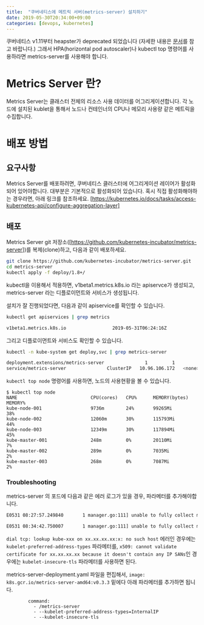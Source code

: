 ```yaml
---
title:  "쿠버네티스에 메트릭 서버(metrics-server) 설치하기"
date: 2019-05-30T20:34:00+09:00
categories: [devops, kubernetes]
---
```


쿠버네티스 v1.11부터 heapster가 deprecated 되었습니다 (자세한 내용은 [문서](https://github.com/kubernetes-retired/heapster/blob/master/docs/deprecation.md)를 참고 바랍니다.)
그래서 HPA(horizontal pod autoscaler)나 kubectl top 명령어를 사용하라면 metrics-server를 사용해야 합니다.

# Metrics Server 란?
Metrics Server는 클래스터 전체의 리소스 사용 데이터를 어그리게이션합니다.
각 노드에 설치된 kublet을 통해서 노드나 컨테인너의 CPU나 메모리 사용량 같은 메트릭을 수집합니다.


# 배포 방법

## 요구사항
Metrics Server를 배포하려면, 쿠버네티스 클러스터에 어그리게이션 레이어가 활성화되어 있어야합니다.
대부분은 기본적으로 활성화되어 있습니다. 혹시 직접 활성화해야하는 경우라면, 아래 링크를 참조하세요.
[https://kubernetes.io/docs/tasks/access-kubernetes-api/configure-aggregation-layer]


## 배포
Metrics Server git 저장소([https://github.com/kubernetes-incubator/metrics-server])를 복제(clone)하고, 다음과 같이 배포하세요.

```bash
git clone https://github.com/kubernetes-incubator/metrics-server.git
cd metrics-server
kubectl apply -f deploy/1.8+/
```

kubectl을 이용해서 적용하면, v1beta1.metrics.k8s.io 라는 apiservce가 생성되고, metrics-server 라는 디플로이먼트와 서비스가 생성됩니다.

설치가 잘 진행되었다면, 다음과 같이 apiservice를 확인할 수 있습니다.
```bash
kubectl get apiservices | grep metrics

v1beta1.metrics.k8s.io                 2019-05-31T06:24:16Z
```

그리고 디플로이먼트와 서비스도 확인할 수 있습니다.
```bash
kubectl -n kube-system get deploy,svc | grep metrics-server

deployment.extensions/metrics-server               1         1         1            1           1h
service/metrics-server               ClusterIP   10.96.106.172   <none>        443/TCP         1h

```


```kubectl top node``` 명령어를 사용하면, 노드의 사용현황을 볼 수 있습니다.

```
$ kubectl top node
NAME                           CPU(cores)   CPU%      MEMORY(bytes)   MEMORY%
kube-node-001                  9736m        24%       99265Mi         38%
kube-node-002                  12060m       30%       115793Mi        44%
kube-node-003                  12349m       30%       117894Mi        45%
kube-master-001                248m         0%        20110Mi         7%
kube-master-002                289m         0%        7035Mi          2%
kube-master-003                268m         0%        7087Mi          2%
```


### Troubleshooting

metrics-server 의 포드에 다음과 같은 에러 로그가 있을 경우, 파라메터를 추가해야합니다.
```bash
E0531 08:27:57.249840       1 manager.go:111] unable to fully collect metrics: [unable to fully scrape metrics from source kubelet_summary:kube-xxxx: unable to fetch metrics from Kubelet kube-xxx (kube-xxx): Get https://kube-xxx:10250/stats/summary/: dial tcp: lookup kube-xxx on xx.xx.xx.xx:x: no such host]
```
```bash
E0531 08:34:42.750007       1 manager.go:111] unable to fully collect metrics: [unable to fully scrape metrics from source kubelet_summary:kube-xxxx: unable to fetch metrics from Kubelet kube-xxx (xx.xx.xx.xx): Get https://xx.xx.xx.xx:10250/stats/summary/: x509: cannot validate certificate for xx.xx.xx.xx because it doesn't contain any IP SANs]
```
```dial tcp: lookup kube-xxx on xx.xx.xx.xx:x: no such host``` 에러인 경우에는 ```kubelet-preferred-address-types``` 파라메터를,
```x509: cannot validate certificate for xx.xx.xx.xx because it doesn't contain any IP SANs```인 경우에는 ```kubelet-insecure-tls``` 파라메터를 사용하면 된다.

metrics-server-deployment.yaml 파일을 편집해서, ```image: k8s.gcr.io/metrics-server-amd64:v0.3.3``` 밑에다 아래 파라메터를 추가하면 됩니다.
```
        command:
          - /metrics-server
          - --kubelet-preferred-address-types=InternalIP
          - --kubelet-insecure-tls
```
